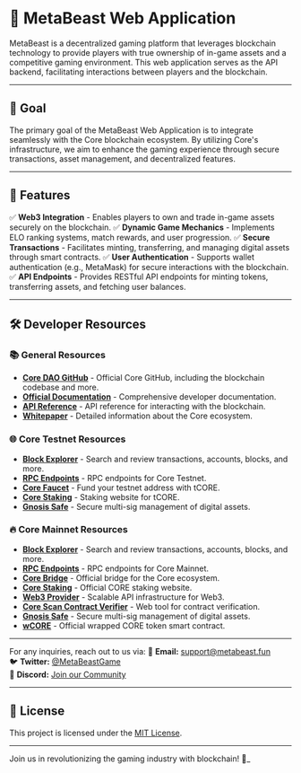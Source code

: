 # 🦾 MetaBeast Web Application

MetaBeast is a decentralized gaming platform that leverages blockchain technology to provide players with true ownership of in-game assets and a competitive gaming environment. This web application serves as the API backend, facilitating interactions between players and the blockchain.

---

## 🎯 Goal
The primary goal of the MetaBeast Web Application is to integrate seamlessly with the Core blockchain ecosystem. By utilizing Core's infrastructure, we aim to enhance the gaming experience through secure transactions, asset management, and decentralized features.

---

## 🚀 Features

✅ **Web3 Integration** - Enables players to own and trade in-game assets securely on the blockchain.
✅ **Dynamic Game Mechanics** - Implements ELO ranking systems, match rewards, and user progression.
✅ **Secure Transactions** - Facilitates minting, transferring, and managing digital assets through smart contracts.
✅ **User Authentication** - Supports wallet authentication (e.g., MetaMask) for secure interactions with the blockchain.
✅ **API Endpoints** - Provides RESTful API endpoints for minting tokens, transferring assets, and fetching user balances.

---

## 🛠️ Developer Resources

### 📚 General Resources
- **[Core DAO GitHub](https://github.com/coredao-org/)** - Official Core GitHub, including the blockchain codebase and more.
- **[Official Documentation](https://docs.coredao.org/)** - Comprehensive developer documentation.
- **[API Reference](https://scan.coredao.org/)** - API reference for interacting with the blockchain.
- **[Whitepaper](https://coredao.org/whitepaper/)** - Detailed information about the Core ecosystem.

### 🌐 Core Testnet Resources
- **[Block Explorer](https://scan.coredao.org/testnet/)** - Search and review transactions, accounts, blocks, and more.
- **[RPC Endpoints](https://docs.coredao.org/developer/rpc-endpoints/)** - RPC endpoints for Core Testnet.
- **[Core Faucet](https://faucet.coredao.org/)** - Fund your testnet address with tCORE.
- **[Core Staking](https://staking.coredao.org/)** - Staking website for tCORE.
- **[Gnosis Safe](https://safe.global/)** - Secure multi-sig management of digital assets.

### 🔥 Core Mainnet Resources
- **[Block Explorer](https://scan.coredao.org/)** - Search and review transactions, accounts, blocks, and more.
- **[RPC Endpoints](https://docs.coredao.org/developer/rpc-endpoints/)** - RPC endpoints for Core Mainnet.
- **[Core Bridge](https://bridge.coredao.org/)** - Official bridge for the Core ecosystem.
- **[Core Staking](https://staking.coredao.org/)** - Official CORE staking website.
- **[Web3 Provider](https://infstones.com/)** - Scalable API infrastructure for Web3.
- **[Core Scan Contract Verifier](https://scan.coredao.org/verify/)** - Web tool for contract verification.
- **[Gnosis Safe](https://safe.global/)** - Secure multi-sig management of digital assets.
- **[wCORE](https://docs.coredao.org/)** - Official wrapped CORE token smart contract.

---

For any inquiries, reach out to us via:
📧 **Email:** support@metabeast.fun  
🐦 **Twitter:** [@MetaBeastGame](https://twitter.com/MetaBeastGame)  
💬 **Discord:** [Join our Community](https://discord.gg/metabeast)

---

## 📝 License
This project is licensed under the [MIT License](LICENSE).

---

Join us in revolutionizing the gaming industry with blockchain! 🚀_